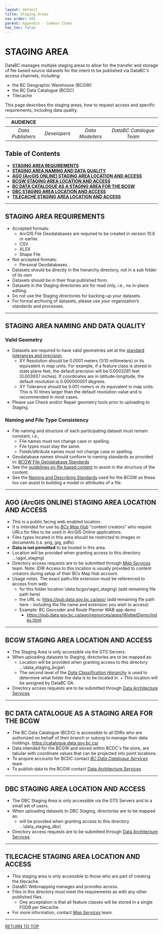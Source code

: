 ```yaml
---
layout: default
title: Staging Areas
nav_order: 101
parent: Appendix - Common Items
has_toc: false
---
```


# STAGING AREA

DataBC manages multiple staging areas to allow for the transfer and storage of file based source datasets for the intent to be published via DataBC's access channels, including:

+ the BC Geographic Warehouse (BCGW)
+ the BC Data Catalogue (BCDC)
+ Tilecache

This page describes the staging areas, how to request access and specific requirements, including data quality. 

|**AUDIENCE**|  |  |  |
|:---:|:---:|:---:|:---:|
| *Data Publishers* | *Developers* | *Data Modellers* | *DataBC Catalogue Team* |

## Table of Contents
+ [**STAGING AREA REQUIREMENTS**](#staging-area-requirements)
+ [**STAGING AREA NAMING AND DATA QUALITY**](#staging-area-naming-and-data-quality)
+ [**AGO (ArcGIS ONLINE) STAGING AREA LOCATION AND ACCESS**](#ago-arcgis-online-staging-area-location-and-access)
+ [**BCGW STAGING AREA LOCATION AND ACCESS**](#bcgw-staging-area-location-and-access)
+ [**BC DATA CATALOGUE AS A STAGING AREA FOR THE BCGW**](#bc-data-catalogue-as-a-staging-area-for-the-bcgw)
+ [**DBC STAGING AREA LOCATION AND ACCESS**](#dbc-staging-area-location-and-access)
+ [**TILECACHE STAGING AREA LOCATION AND ACCESS**](#tilecache-staging-area-location-and-access)


-----------------------------------------------------------

## STAGING AREA REQUIREMENTS

+ Accepted formats:
   + ArcGIS File Geodatabases are required to be created in version 10.6 or earlier.
   + CSV
   + XLSX
   + Shape File
+ Not accepted formats:
   + Personal Geodatabases .
+ Datasets should be directly in the hierarchy directory, not in a sub folder of its own
+ Datasets should be in their final published form.
+ Datasets in the Staging directories are for read only, i.e., no in-place editing.
+ Do not use the Staging directories for backing-up your datasets. 
+ For formal archiving of datasets, please use your organization’s standards and processes.

-----------------------------------------------------------

## STAGING AREA NAMING AND DATA QUALITY

### Valid Geometry
+ Datasets are required to have valid geometries set at the [standard tolerances and precision](https://www.esri.com/arcgis-blog/products/arcgis-pro/analytics/geoprocessing-resolution-tolerance-and-hair/). 
   + XY Resolution should be 0.0001 meters (1/10 millimeters) or its equivalent in map units. For example, if a feature class is stored in state plane feet, the default precision will be 0.0003281 feet (0.003937 inches). If coordinates are in latitude-longitude, the default resolution is 0.000000001 degrees.
   + XY Tolerance should be 0.001 meters or its equivalent in map units.  This is 10 times larger than the default resolution value and is recommended in most cases.
+ Please use Check and/or Repair geometry tools prior to uploading to Staging.

### Naming and File Type Consistency
+ File naming and structure of each participating dataset must remain constant, i.e.,
   + File names must not change case or spelling.
   + File types must stay the same.
   + Fields/attribute names must not change case or spelling.
+ Geodatabase names should conform to naming standards as provided in:
 [BCGW File Geodatabase Standards](https://www2.gov.bc.ca/assets/gov/data/geographic/bcgw/file_geodatabase_standards.pdf)
+ See the [guidelines on file based content](dsg_bcdc_file_based_content.md) to assist in the structure of the content.
+ See the [Naming and Describing Standards](dsg_naming_describing.md) used for the BCGW as these too can assist in building a model or attributes of a file.

-----------------------------------------------------------

## AGO (ArcGIS ONLINE) STAGING AREA LOCATION AND ACCESS

+ This is a public facing web enabled location.
+ It is intended for use by [_BCs Map Hub_](https://governmentofbc.maps.arcgis.com/home/index.html) "content creators" who require URLs for files to be used in ArcGIS Online applications.
+ Files types located in this area should be restricted to images or documents (i.e. png, jpg, pdfs).
+ __Data is not permitted__ to be hosted in this area.
+ Location will be provided when granting access to this directory \...\agol_staging\
+ Directory access requests are to be submitted through [_Map Services_](faq.md#map-services) team.  Note: IDIR Access to this location is usually provided to content creators during setup of their BCs Map Hub account.
+ Usage notes.  The exact path+file extension must be referenced to access from web:
   + for this folder location \\data.bcgov\agol_staging\ (add remaining file path here)
   + the URL is: https://pub.data.gov.bc.ca/ago/ (add remaining file path here - including the file name and extension you wish to access)
   + Example:  BC Geocoder and Route Planner WAB app demo
      + https://pub.data.gov.bc.ca/ago/resources/apps/WidgetDemo/index.html

-----------------------------------------------------------

## BCGW STAGING AREA LOCATION AND ACCESS

+ The Staging Area is only accessible via the GTS Servers.
+ When uploading datasets to Staging, directories are to be mapped as:
   + Location will be provided when granting access to this directory \...\data_staging_bcgw\
   + The second level of the [_Data Classification Hierarchy_](dsg_bcgw_data_classification_hierarchy.md) is used to determine what folder the data is to be located in. 
         + This location will be assigned by DataBC DA.
+ Directory access requests are to be submitted through [Data Architecture Services](mailto:DataBC.DA@gov.bc.ca)

-----------------------------------------------------------

## BC DATA CATALOGUE AS A STAGING AREA FOR THE BCGW

+  The BC Data Catalogue (BCDC) is accessible to all IDIRs who are authorized on behalf of their branch or suborg to manage their data holdings.
  https://catalogue.data.gov.bc.ca/
+ Data intended for the BCGW and stored within BCDC's file store, are tabular with coordinate values that can be projected into point locations.
+ To acquire accounts for BCDC contact [_BC Data Catalogue Services_](faq.md#bc-data-catalogue-services) team
+ To publish data to the BCGW contact [Data Architecture Services](mailto:DataBC.DA@gov.bc.ca)

-----------------------------------------------------------

## DBC STAGING AREA LOCATION AND ACCESS

+ The DBC Staging Area is only accessible via the GTS Servers and to a small set of users.
+ When uploading datasets to DBC Staging, directories are to be mapped as:
   + will be provided when granting access to this directory \...\data_staging_dbc\
+ Directory access requests are to be submitted through [Data Architecture Services](mailto:DataBC.DA@gov.bc.ca)

-----------------------------------------------------------

## TILECACHE STAGING AREA LOCATION AND ACCESS

+ This staging area is only accessible to those who are part of creating the tilecache.
+ DataBC Webmapping manages and provides access.
+ Files in this directory must meet the requirements as with any other published files.
   + One acceptation is that all feature classes will be stored in a single FGDB per tilecache.
+ For more information, contact [_Map Services_](faq.md#map-services) team.

 
-----------------------------------------------------------
 
[RETURN TO TOP][1] 

[1]: #staging-area
